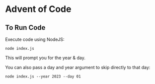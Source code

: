 # Advent of Code

## To Run Code
Execute code using NodeJS: 

`node index.js`

This will prompt you for the year & day.

You can also pass a day and year argument to skip directly to that day:

`node index.js --year 2023 --day 01`

